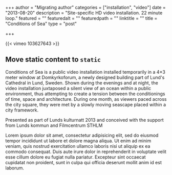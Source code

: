 +++
author = "Migrating author"
categories = ["installation", "video"]
date = "2013-08-20"
description = "Site-specific HD video installation. 22 minute loop."
featured = ""
featuredalt = ""
featuredpath = ""
linktitle = ""
title = "Conditions of Sea"
type = "post"

+++

{{< vimeo 103627643 >}}

## Move static content to `static`
Conditions of Sea is a public video installation installed temporarily in a 4×3 meter window at Domkyrkoforum, a newly designed building part of Lund's Cathedral in Lund, Sweden. Shown during the evenings and at night, the video installation juxtaposed a silent view of an ocean within a public environment, thus attempting to create a tension between the conditionings of time, space and architecture. During one month, as viewers paced across the city square, they were met by a slowly moving seascape placed within a city framework.

Presented as part of Lunds kulturnatt 2013 and conceived with the support from Lunds kommun and Filmcentrum STHLM
<!--more-->
Lorem ipsum dolor sit amet, consectetur adipisicing elit, sed do eiusmod tempor incididunt ut labore et dolore magna aliqua. Ut enim ad minim veniam, quis nostrud exercitation ullamco laboris nisi ut aliquip ex ea commodo consequat. Duis aute irure dolor in reprehenderit in voluptate velit esse cillum dolore eu fugiat nulla pariatur. Excepteur sint occaecat cupidatat non proident, sunt in culpa qui officia deserunt mollit anim id est laborum.
